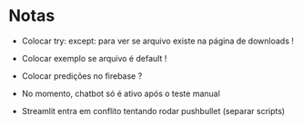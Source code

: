 # Notas

- Colocar try: except: para ver se arquivo existe na página de downloads  !

- Colocar exemplo se arquivo é default                                    !

- Colocar predições no firebase                                           ?

- No momento, chatbot só é ativo após o teste manual

- Streamlit entra em conflito tentando rodar pushbullet (separar scripts)
